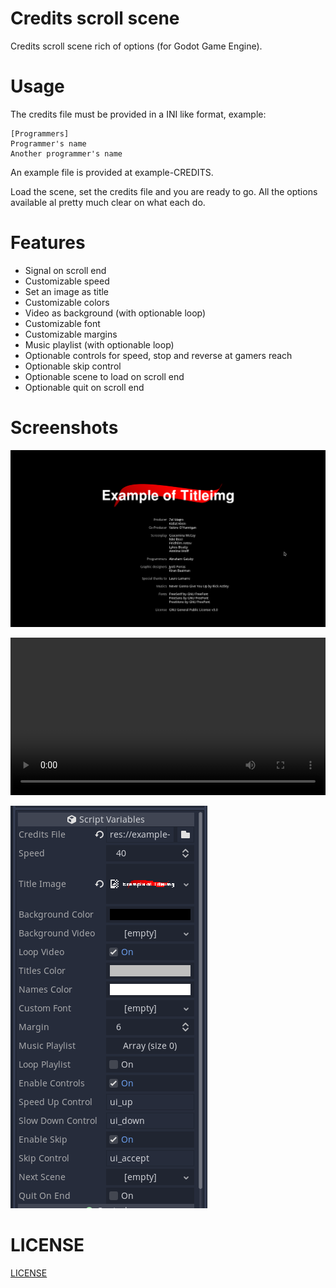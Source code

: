 # Credits scroll scene

Credits scroll scene rich of options (for Godot Game Engine).

# Usage

The credits file must be provided in a INI like format, 
example:

```
[Programmers]
Programmer's name
Another programmer's name
```

An example file is provided at example-CREDITS.

Load the scene, set the credits file and you are ready to go. 
All the options available al pretty much clear on what each do.

# Features

- Signal on scroll end
- Customizable speed
- Set an image as title
- Customizable colors
- Video as background (with optionable loop)
- Customizable font
- Customizable margins
- Music playlist (with optionable loop)
- Optionable controls for speed, stop and reverse at gamers reach
- Optionable skip control
- Optionable scene to load on scroll end
- Optionable quit on scroll end

# Screenshots

![Scrolling text](screenshots/scrolling.png  "Scrolling text")

<video style="width:100%" autoplay loop controls>
	<source src="screenshots/scrolling.mp4" type="video/mp4">
</video>

![Options](screenshots/options.png  "Options")

# LICENSE

[LICENSE](LICENSE)